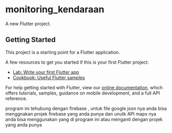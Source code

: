 # monitoring_kendaraan

A new Flutter project.

## Getting Started

This project is a starting point for a Flutter application.

A few resources to get you started if this is your first Flutter project:

- [Lab: Write your first Flutter app](https://flutter.dev/docs/get-started/codelab)
- [Cookbook: Useful Flutter samples](https://flutter.dev/docs/cookbook)

For help getting started with Flutter, view our
[online documentation](https://flutter.dev/docs), which offers tutorials,
samples, guidance on mobile development, and a full API reference.


program ini tehubung dengan firebase , untuk file google json nya anda bisa menggnakan projek firebase yang anda punya
dan unutk API maps nya anda bisa menggunakan yang di program ini atau menganti dengan projek yang anda punya
